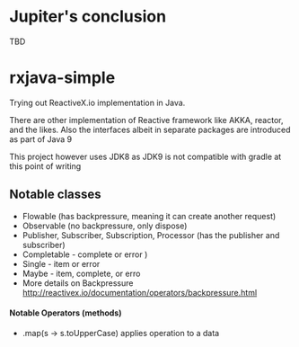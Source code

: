 # Jupiter's conclusion
TBD

# rxjava-simple
Trying out ReactiveX.io implementation in Java.

There are other implementation of Reactive framework like AKKA, reactor, and the likes. Also the interfaces albeit in separate packages are introduced as part of Java 9

This project however uses JDK8 as JDK9 is not compatible with gradle at this point of writing


## Notable classes
* Flowable (has backpressure, meaning it can create another request)
* Observable (no backpressure, only dispose)
* Publisher, Subscriber, Subscription, Processor (has the publisher and subscriber)
* Completable - complete or error )
* Single - item or error
* Maybe - item, complete, or erro
* More details on Backpressure http://reactivex.io/documentation/operators/backpressure.html

#### Notable Operators (methods)
* .map(s -> s.toUpperCase) applies operation to a data